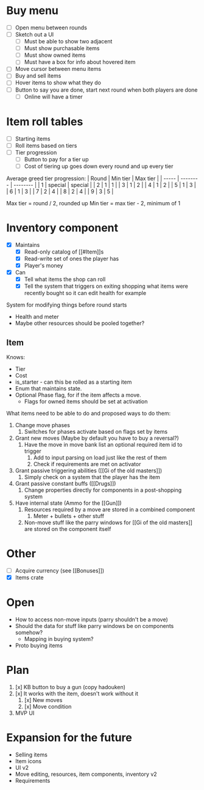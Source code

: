 # Buy menu
- [ ] Open menu between rounds
- [ ] Sketch out a UI
	- [ ] Must be able to show two adjacent
	- [ ] Must show purchasable items
	- [ ] Must show owned items
	- [ ] Must have a box for info about hovered item
- [ ] Move cursor between menu items
- [ ] Buy and sell items
- [ ] Hover items to show what they do
- [ ] Button to say you are done, start next round when both players are done
	- [ ] Online will have a timer

# Item roll tables
- [ ] Starting items
- [ ] Roll items based on tiers
- [ ] Tier progression
	- [ ] Button to pay for a tier up
	- [ ] Cost of tiering up goes down every round and up every tier

Average greed tier progression:
| Round | Min tier | Max tier |
| ----- | -------- | -------- |
| 1     | special  | special  |
| 2     | 1        | 1        |
| 3     | 1        | 2        |
| 4     | 1        | 2        |
| 5     | 1        | 3        |
| 6     | 1        | 3        |
| 7     | 2        | 4        |
| 8     | 2        | 4        |
| 9     | 3        | 5        | 

Max tier = round / 2, rounded up
Min tier = max tier - 2, minimum of 1

# Inventory component
- [x] Maintains
	- [x] Read-only catalog of [[#Item]]s
	- [x] Read-write set of ones the player has
	- [x] Player's money
- [x] Can
	- [x] Tell what items the shop can roll
	- [x] Tell the system that triggers on exiting shopping what items were recently bought so it can edit health for example

System for modifying things before round starts
- Health and meter
- Maybe other resources should be pooled together?

## Item
Knows:
- Tier
- Cost
- is_starter - can this be rolled as a starting item
- Enum that maintains state.
- Optional Phase flag, for if the item affects a move.
	- Flags for owned items should be set at activation

What items need to be able to do and proposed ways to do them:
1. Change move phases
	1. Switches for phases activate based on flags set by items
2. Grant new moves (Maybe by default you have to buy a reversal?)
	1. Have the move in move bank list an optional required item id to trigger
		1. Add to input parsing on load just like the rest of them
		2. Check if requirements are met on activator
3. Grant passive triggering abilities ([[Gi of the old masters]])
	1. Simply check on a system that the player has the item
4. Grant passive constant buffs ([[Drugs]])
	1. Change properties directly for components in a post-shopping system
5. Have internal state (Ammo for the [[Gun]])
	1. Resources required by a move are stored in a combined component
		1. Meter + bullets + other stuff
	2. Non-move stuff like the parry windows for [[Gi of the old masters]] are stored on the component itself

# Other
- [ ] Acquire currency (see [[Bonuses]])
- [x] Items crate

# Open
- How to access non-move inputs (parry shouldn't be a move)
- Should the data for stuff like parry windows be on components somehow?
	- Mapping in buying system?
- Proto buying items

# Plan
1. [x] KB button to buy a gun (copy hadouken)
2. [x] It works with the item, doesn't work without it
	1. [x] New moves
	2. [x] Move condition
3. MVP UI

# Expansion for the future
- Selling items
- Item icons
- UI v2
- Move editing, resources, item components, inventory v2
- Requirements